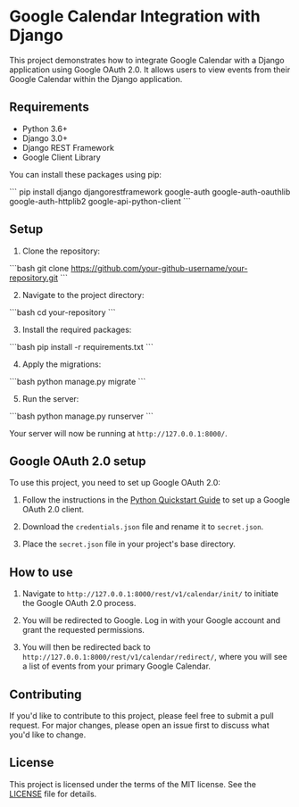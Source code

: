 # Google Calendar Integration with Django

This project demonstrates how to integrate Google Calendar with a Django application using Google OAuth 2.0. It allows users to view events from their Google Calendar within the Django application.

## Requirements

- Python 3.6+
- Django 3.0+
- Django REST Framework
- Google Client Library

You can install these packages using pip:

\```
pip install django djangorestframework google-auth google-auth-oauthlib google-auth-httplib2 google-api-python-client
\```

## Setup

1. Clone the repository:

\```bash
git clone https://github.com/your-github-username/your-repository.git
\```

2. Navigate to the project directory:

\```bash
cd your-repository
\```

3. Install the required packages:

\```bash
pip install -r requirements.txt
\```

4. Apply the migrations:

\```bash
python manage.py migrate
\```

5. Run the server:

\```bash
python manage.py runserver
\```

Your server will now be running at `http://127.0.0.1:8000/`.

## Google OAuth 2.0 setup

To use this project, you need to set up Google OAuth 2.0:

1. Follow the instructions in the [Python Quickstart Guide](https://developers.google.com/calendar/quickstart/python) to set up a Google OAuth 2.0 client.

2. Download the `credentials.json` file and rename it to `secret.json`.

3. Place the `secret.json` file in your project's base directory.

## How to use

1. Navigate to `http://127.0.0.1:8000/rest/v1/calendar/init/` to initiate the Google OAuth 2.0 process.

2. You will be redirected to Google. Log in with your Google account and grant the requested permissions.

3. You will then be redirected back to `http://127.0.0.1:8000/rest/v1/calendar/redirect/`, where you will see a list of events from your primary Google Calendar.

## Contributing

If you'd like to contribute to this project, please feel free to submit a pull request. For major changes, please open an issue first to discuss what you'd like to change.

## License

This project is licensed under the terms of the MIT license. See the [LICENSE](LICENSE) file for details.
